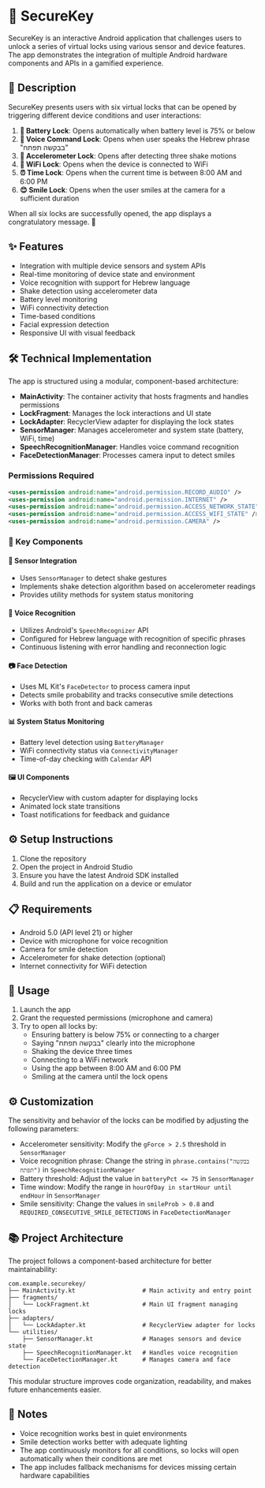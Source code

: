 # 🔐 SecureKey 

SecureKey is an interactive Android application that challenges users to unlock a series of virtual locks using various sensor and device features. The app demonstrates the integration of multiple Android hardware components and APIs in a gamified experience.

## 📝 Description

SecureKey presents users with six virtual locks that can be opened by triggering different device conditions and user interactions:

1. **🔋 Battery Lock**: Opens automatically when battery level is 75% or below
2. **🎤 Voice Command Lock**: Opens when user speaks the Hebrew phrase "בבקשה תפתח"
3. **📱 Accelerometer Lock**: Opens after detecting three shake motions
4. **📶 WiFi Lock**: Opens when the device is connected to WiFi
5. **⏰ Time Lock**: Opens when the current time is between 8:00 AM and 6:00 PM
6. **😊 Smile Lock**: Opens when the user smiles at the camera for a sufficient duration

When all six locks are successfully opened, the app displays a congratulatory message. 🎉

## ✨ Features

- Integration with multiple device sensors and system APIs
- Real-time monitoring of device state and environment
- Voice recognition with support for Hebrew language
- Shake detection using accelerometer data
- Battery level monitoring
- WiFi connectivity detection
- Time-based conditions
- Facial expression detection
- Responsive UI with visual feedback

## 🛠️ Technical Implementation

The app is structured using a modular, component-based architecture:

- **MainActivity**: The container activity that hosts fragments and handles permissions
- **LockFragment**: Manages the lock interactions and UI state
- **LockAdapter**: RecyclerView adapter for displaying the lock states
- **SensorManager**: Manages accelerometer and system state (battery, WiFi, time)
- **SpeechRecognitionManager**: Handles voice command recognition
- **FaceDetectionManager**: Processes camera input to detect smiles

### Permissions Required

```xml
<uses-permission android:name="android.permission.RECORD_AUDIO" />
<uses-permission android:name="android.permission.INTERNET" />
<uses-permission android:name="android.permission.ACCESS_NETWORK_STATE" />
<uses-permission android:name="android.permission.ACCESS_WIFI_STATE" />
<uses-permission android:name="android.permission.CAMERA" />
```

### 🧩 Key Components

#### 📳 Sensor Integration
- Uses `SensorManager` to detect shake gestures
- Implements shake detection algorithm based on accelerometer readings
- Provides utility methods for system status monitoring

#### 🎤 Voice Recognition
- Utilizes Android's `SpeechRecognizer` API
- Configured for Hebrew language with recognition of specific phrases
- Continuous listening with error handling and reconnection logic

#### 📷 Face Detection
- Uses ML Kit's `FaceDetector` to process camera input
- Detects smile probability and tracks consecutive smile detections
- Works with both front and back cameras

#### 📊 System Status Monitoring
- Battery level detection using `BatteryManager`
- WiFi connectivity status via `ConnectivityManager`
- Time-of-day checking with `Calendar` API

#### 🖼️ UI Components
- RecyclerView with custom adapter for displaying locks
- Animated lock state transitions
- Toast notifications for feedback and guidance

## ⚙️ Setup Instructions

1. Clone the repository
2. Open the project in Android Studio
3. Ensure you have the latest Android SDK installed
4. Build and run the application on a device or emulator

## 📋 Requirements

- Android 5.0 (API level 21) or higher
- Device with microphone for voice recognition
- Camera for smile detection
- Accelerometer for shake detection (optional)
- Internet connectivity for WiFi detection

## 📲 Usage

1. Launch the app
2. Grant the requested permissions (microphone and camera)
3. Try to open all locks by:
   - Ensuring battery is below 75% or connecting to a charger
   - Saying "בבקשה תפתח" clearly into the microphone
   - Shaking the device three times
   - Connecting to a WiFi network
   - Using the app between 8:00 AM and 6:00 PM
   - Smiling at the camera until the lock opens

## ⚙️ Customization

The sensitivity and behavior of the locks can be modified by adjusting the following parameters:

- Accelerometer sensitivity: Modify the `gForce > 2.5` threshold in `SensorManager`
- Voice recognition phrase: Change the string in `phrase.contains("בבקשה תפתח")` in `SpeechRecognitionManager`
- Battery threshold: Adjust the value in `batteryPct <= 75` in `SensorManager`
- Time window: Modify the range in `hourOfDay in startHour until endHour` in `SensorManager`
- Smile sensitivity: Change the values in `smileProb > 0.8` and `REQUIRED_CONSECUTIVE_SMILE_DETECTIONS` in `FaceDetectionManager`

## 📚 Project Architecture

The project follows a component-based architecture for better maintainability:

```
com.example.securekey/
├── MainActivity.kt                   # Main activity and entry point
├── fragments/
│   └── LockFragment.kt               # Main UI fragment managing locks
├── adapters/
│   └── LockAdapter.kt                # RecyclerView adapter for locks
└── utilities/
    ├── SensorManager.kt              # Manages sensors and device state
    ├── SpeechRecognitionManager.kt   # Handles voice recognition
    └── FaceDetectionManager.kt       # Manages camera and face detection
```

This modular structure improves code organization, readability, and makes future enhancements easier.

## 📝 Notes

- Voice recognition works best in quiet environments
- Smile detection works better with adequate lighting
- The app continuously monitors for all conditions, so locks will open automatically when their conditions are met
- The app includes fallback mechanisms for devices missing certain hardware capabilities
